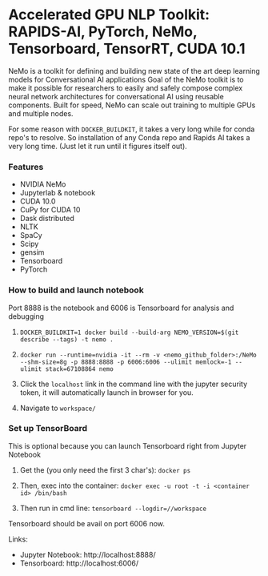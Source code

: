 # Accelerated GPU NLP Toolkit: RAPIDS-AI, PyTorch, NeMo, Tensorboard, TensorRT, CUDA 10.1
NeMo is a toolkit for defining and building new state of the art deep learning models for Conversational AI applications  Goal of the NeMo toolkit is to make it possible for researchers to easily and safely compose complex neural network architectures for conversational AI using reusable components. Built for speed, NeMo can scale out training to multiple GPUs and multiple nodes.

For some reason with `DOCKER_BUILDKIT`, it takes a very long while for conda repo's to resolve. So installation of any Conda repo and Rapids AI takes a very long time. (Just let it run until it figures itself out). 

### Features

- NVIDIA NeMo
- Jupyterlab & notebook
- CUDA 10.0
- CuPy for CUDA 10
- Dask distributed
- NLTK
- SpaCy
- Scipy
- gensim
- Tensorboard
- PyTorch


### How to build and launch notebook
Port 8888 is the notebook and 6006 is Tensorboard for analysis and debugging

1. ``` DOCKER_BUILDKIT=1 docker build --build-arg NEMO_VERSION=$(git describe --tags) -t nemo . ```

2. ``` docker run --runtime=nvidia -it --rm -v <nemo_github_folder>:/NeMo --shm-size=8g -p 8888:8888 -p 6006:6006 --ulimit memlock=-1 --ulimit stack=67108864 nemo ```

3. Click the `localhost` link in the command line with the jupyter security token, it will automatically launch in browser for you.

4. Navigate to `workspace/`

### Set up TensorBoard

This is optional because you can launch Tensorboard right from Jupyter Notebook

1. Get the <container id> (you only need the first 3 char's): ``` docker ps ```

2. Then, exec into the container: ``` docker exec -u root -t -i <container id> /bin/bash ```

3. Then run in cmd line: ``` tensorboard --logdir=//workspace ```

Tensorboard should be avail on port 6006 now.

Links:
  - Jupyter Notebook: http://localhost:8888/
  - Tensorboard: http://localhost:6006/
  
